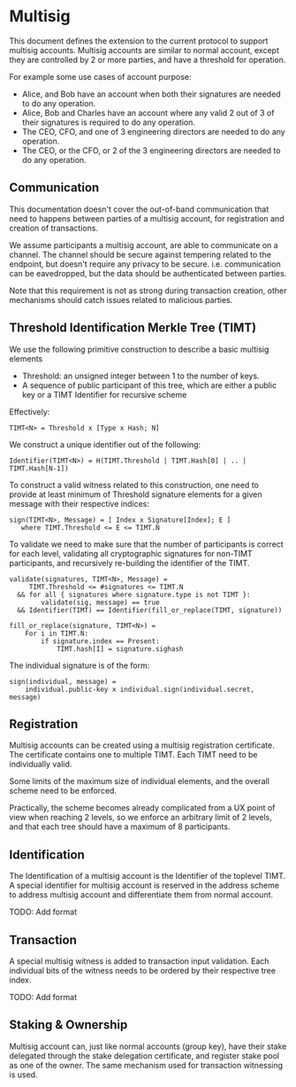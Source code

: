 # Multisig

This document defines the extension to the current protocol to support multisig accounts.
Multisig accounts are similar to normal account, except they are controlled by 2 or more
parties, and have a threshold for operation.

For example some use cases of account purpose:

* Alice, and Bob have an account when both their signatures are needed to do any operation.
* Alice, Bob and Charles have an account where any valid 2 out of 3 of their signatures is required to do any operation.
* The CEO, CFO, and one of 3 engineering directors are needed to do any operation.
* The CEO, or the CFO, or 2 of the 3 engineering directors are needed to do any operation.

## Communication

This documentation doesn't cover the out-of-band communication that need to happens
between parties of a multisig account, for registration and creation of transactions.

We assume participants a multisig account, are able to communicate on a channel.
The channel should be secure against tempering related to the endpoint, but
doesn't require any privacy to be secure. i.e. communication can be
eavedropped, but the data should be authenticated between parties.

Note that this requirement is not as strong during transaction creation,
other mechanisms should catch issues related to malicious parties.

## Threshold Identification Merkle Tree (TIMT)

We use the following primitive construction to describe a basic multisig elements

* Threshold: an unsigned integer between 1 to the number of keys.
* A sequence of public participant of this tree, which are either a public key or a TIMT Identifier for recursive scheme

Effectively:

    TIMT<N> = Threshold x [Type x Hash; N]

We construct a unique identifier out of the following:

    Identifier(TIMT<N>) = H(TIMT.Threshold | TIMT.Hash[0] | .. | TIMT.Hash[N-1])

To construct a valid witness related to this construction, one need to
provide at least minimum of Threshold signature elements for a given message with their respective
indices:

    sign(TIMT<N>, Message) = [ Index x Signature[Index]; E ]
       where TIMT.Threshold <= E <= TIMT.N

To validate we need to make sure that the number of participants is correct
for each level, validating all cryptographic signatures for non-TIMT participants,
and recursively re-building the identifier of the TIMT.

    validate(signatures, TIMT<N>, Message) =
         TIMT.Threshold <= #signatures <= TIMT.N
      && for all { signatures where signature.type is not TIMT }:
            validate(sig, message) == true
      && Identifier(TIMT) == Identifier(fill_or_replace(TIMT, signature))

    fill_or_replace(signature, TIMT<N>) =
        For i in TIMT.N:
            if signature.index == Present:
                TIMT.hash[I] = signature.sighash

The individual signature is of the form:

    sign(individual, message) =
        individual.public-key x individual.sign(individual.secret, message)

## Registration

Multisig accounts can be created using a multisig registration certificate.
The certificate contains one to multiple TIMT. Each TIMT need to be individually valid.

Some limits of the maximum size of individual elements, and the overall scheme need
to be enforced.

Practically, the scheme becomes already complicated from a UX point of view
when reaching 2 levels, so we enforce an arbitrary limit of 2 levels, and that
each tree should have a maximum of 8 participants.

## Identification

The Identification of a multisig account is the Identifier of the toplevel TIMT.
A special identifier for multisig account is reserved in the address scheme to address
multisig account and differentiate them from normal account.

TODO: Add format

## Transaction

A special multisig witness is added to transaction input validation. Each individual bits
of the witness needs to be ordered by their respective tree index.

TODO: Add format

## Staking & Ownership

Multisig account can, just like normal accounts (group key), have their stake
delegated through the stake delegation certificate, and register stake pool as
one of the owner. The same mechanism used for transaction witnessing is
used.
